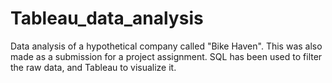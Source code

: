 # Tableau_data_analysis
Data analysis of a hypothetical company called "Bike Haven". This was also made as a submission for a project assignment. SQL has been used to filter the raw data, and Tableau to visualize it. 
